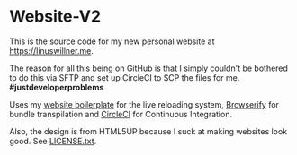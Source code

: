 # Website-V2

This is the source code for my new personal website at https://linuswillner.me.

The reason for all this being on GitHub is that I simply couldn't be bothered to do this via SFTP and set up CircleCI to SCP the files for me. **#justdeveloperproblems**

Uses my [website boilerplate](https://github.com/LWTechGaming/website-boilerplate) for the live reloading system, [Browserify](http://browserify.org) for bundle transpilation and [CircleCI](https://circleci.com) for Continuous Integration.

Also, the design is from HTML5UP because I suck at making websites look good. See [LICENSE.txt](public/dev/LICENSE.txt).
